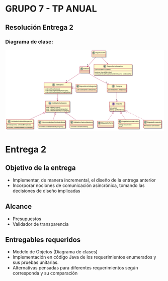 # GRUPO 7 - TP ANUAL

## Resolución Entrega 2

### Diagrama de clase:

![Diagrama](/Diagramas/diagrama_entrega3.png) 

# Entrega 2

## Objetivo de la entrega
* Implementar, de manera incremental, el diseño de la entrega anterior
* Incorporar nociones de comunicación asincrónica, tomando las decisiones de diseño implicadas 


## Alcance
* Presupuestos
* Validador de transparencia


## Entregables requeridos
* Modelo de Objetos (Diagrama de clases)
* Implementación en código Java de los requerimientos enumerados y sus pruebas unitarias.
* Alternativas pensadas para diferentes requerimientos según corresponda y su comparación
